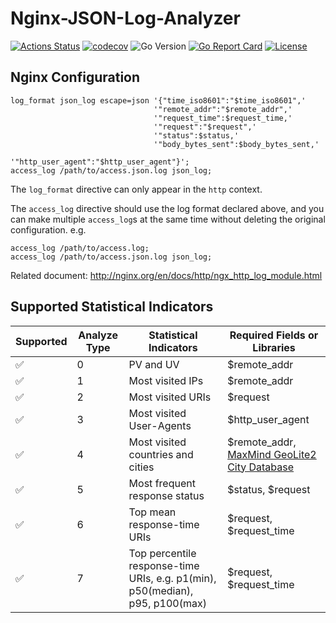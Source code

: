 # Nginx-JSON-Log-Analyzer

[![Actions Status](https://github.com/fantasticmao/nginx-json-log-analyzer/workflows/ci/badge.svg)](https://github.com/fantasticmao/nginx-json-log-analyzer/actions)
[![codecov](https://codecov.io/gh/fantasticmao/nginx-json-log-analyzer/branch/main/graph/badge.svg)](https://codecov.io/gh/fantasticmao/nginx-json-log-analyzer)
![Go Version](https://img.shields.io/github/go-mod/go-version/fantasticmao/nginx-json-log-analyzer)
[![Go Report Card](https://goreportcard.com/badge/github.com/fantasticmao/nginx-json-log-analyzer)](https://goreportcard.com/report/github.com/fantasticmao/nginx-json-log-analyzer)
[![License](https://img.shields.io/github/license/fantasticmao/nginx-json-log-analyzer)](https://github.com/fantasticmao/nginx-json-log-analyzer/blob/main/LICENSE)

## Nginx Configuration

```text
log_format json_log escape=json '{"time_iso8601":"$time_iso8601",'
                                '"remote_addr":"$remote_addr",'
                                '"request_time":$request_time,'
                                '"request":"$request",'
                                '"status":$status,'
                                '"body_bytes_sent":$body_bytes_sent,'
                                '"http_user_agent":"$http_user_agent"}';
access_log /path/to/access.json.log json_log;
```

The `log_format` directive can only appear in the `http` context.

The `access_log` directive should use the log format declared above, and you can make multiple `access_log`s at the same time without deleting the original configuration. e.g.

```text
access_log /path/to/access.log;
access_log /path/to/access.json.log json_log;
```

Related document: http://nginx.org/en/docs/http/ngx_http_log_module.html

## Supported Statistical Indicators

| Supported | Analyze Type | Statistical Indicators                                                       | Required Fields or Libraries                                                                                 |
| --------- | ------------ | ---------------------------------------------------------------------------- | ------------------------------------------------------------------------------------------------------------ |
| ✅        | 0            | PV and UV                                                                    | $remote_addr                                                                                                 |
| ✅        | 1            | Most visited IPs                                                             | $remote_addr                                                                                                 |
| ✅        | 2            | Most visited URIs                                                            | $request                                                                                                     |
| ✅        | 3            | Most visited User-Agents                                                     | $http_user_agent                                                                                             |
| ✅        | 4            | Most visited countries and cities                                            | $remote_addr, [MaxMind GeoLite2 City Database](https://dev.maxmind.com/geoip/geolite2-free-geolocation-data) |
| ✅        | 5            | Most frequent response status                                                | $status, $request                                                                                            |
| ✅        | 6            | Top mean response-time URIs                                                  | $request, $request_time                                                                                      |
| ✅        | 7            | Top percentile response-time URIs, e.g. p1(min), p50(median), p95, p100(max) | $request, $request_time                                                                                      |

